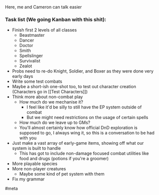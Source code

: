 Here, me and Cameron can talk easier

### Task list (We going Kanban with this shit):
- Finish first 2 levels of all classes
	- Beastmaster
	- Dancer
	- Doctor
	- Smith
	- Spellslinger
	- Survivalist
	- Zealot
- Probs need to re-do Knight, Soldier, and Boxer as they were done very early days
- Write some test combats
- Maybe a short-ish one-shot too, to test out character creation (Characters go in [[Test Characters]])
- Think more about non-combat play
	- How much do we mechanise it?
		- I feel like it'd be silly to still have the EP system outside of combat
		- But we might need restrictions on the usage of certain spells
	- How much do we leave up to GMs?
	- You'll almost certainly know how official DnD exploration is supposed to go, I always wing it, so this is a conversation to be had with you
- Just make a vast array of early-game items, showing off what our system is built to handle
	- This has got to include non-damage focused combat utilities like food and drugs (potions if you're a groomer)
- More playable species
- More non-player creatures
	- Maybe some kind of pet system with them
- Fix my grammar

#meta